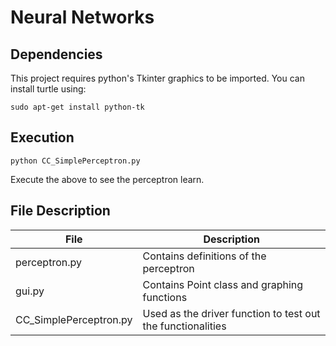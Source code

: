 # Neural Networks

## Dependencies

This project requires python's Tkinter graphics to be imported. You can install turtle using:	

	sudo apt-get install python-tk

## Execution
	python CC_SimplePerceptron.py

Execute the above to see the perceptron learn.

## File Description

|File     		|Description 						    |
|-----------------------|-----------------------------------------------------------|
|perceptron.py 		|Contains definitions of the perceptron                     |
|gui.py   		|Contains Point class and graphing functions                |
|CC_SimplePerceptron.py	|Used as the driver function to test out the functionalities|
